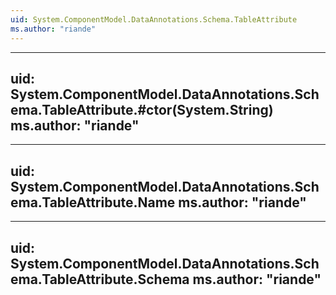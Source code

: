 ```yaml
---
uid: System.ComponentModel.DataAnnotations.Schema.TableAttribute
ms.author: "riande"
---
```


---
uid: System.ComponentModel.DataAnnotations.Schema.TableAttribute.#ctor(System.String)
ms.author: "riande"
---

---
uid: System.ComponentModel.DataAnnotations.Schema.TableAttribute.Name
ms.author: "riande"
---

---
uid: System.ComponentModel.DataAnnotations.Schema.TableAttribute.Schema
ms.author: "riande"
---

